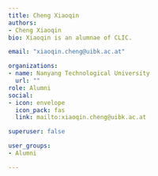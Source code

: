 ```yaml
---
title: Cheng Xiaoqin
authors:
- Cheng Xiaoqin
bio: Xiaoqin is an alumnae of CLIC.

email: "xiaoqin.cheng@uibk.ac.at"

organizations:
- name: Nanyang Technological University
  url: ""
role: Alumni
social:
- icon: envelope
  icon_pack: fas
  link: mailto:xiaoqin.cheng@uibk.ac.at

superuser: false

user_groups:
- Alumni

---
```

